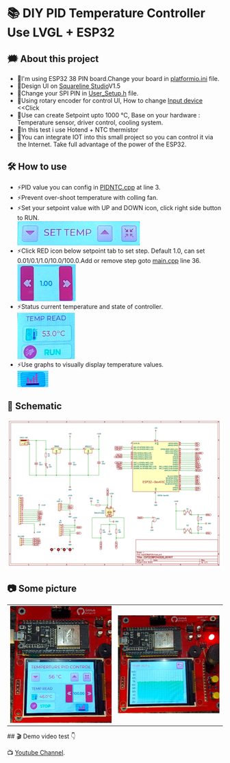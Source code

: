 # 📚 DIY PID Temperature Controller Use LVGL + ESP32

## 🗯️ About this project
- 🌟I'm using ESP32 38 PIN board.Change your board in [platformio.ini](https://github.com/pangcrd/PIDTemperature_LVGL/blob/main/platformio.ini) file.
- 🌟Design UI on [Squareline Studio](https://squareline.io/)V1.5 
- 🌟Change your SPI PIN in [User_Setup.h](https://github.com/pangcrd/PIDTemperature_LVGL/blob/main/lib/TFT_eSPI/User_Setup.h) file.
- 🌟Using rotary encoder for control UI, How to change [Input device](https://docs.lvgl.io/9.1/overview/indev.html#indev-keys) <<Click
- 🌟Use can create Setpoint upto 1000 °C, Base on your hardware : Temperature sensor, driver control, cooling system.
- 🌟In this test i use Hotend + NTC thermistor
- 🌟You can integrate IOT into this small project so you can control it via the Internet. Take full advantage of the power of the ESP32.

## 🛠 How to use
- ⚡PID value you can config in [PIDNTC.cpp](https://github.com/pangcrd/PIDTemperature_LVGL/blob/main/src/PIDNTC.cpp) at line 3.
- ⚡Prevent over-shoot temperature with colling fan.
- ⚡Set your setpoint value with UP and DOWN icon, click right side button to RUN.  
![UPDOWN](https://github.com/pangcrd/PIDTemperature_LVGL/blob/main/img/hdsd1.PNG)
- ⚡Click RED icon below setpoint tab to set step. Default 1.0, can set 0.01/0.1/1.0/10.0/100.0.Add or remove step goto [main.cpp](https://github.com/pangcrd/PIDTemperature_LVGL/blob/main/src/main.cpp) line 36.  
![STEP](https://github.com/pangcrd/PIDTemperature_LVGL/blob/main/img/hdsd2.PNG)  
- ⚡Status current temperature and state of controller.  
![STATE](https://github.com/pangcrd/PIDTemperature_LVGL/blob/main/img/hdsd3.PNG)
- ⚡Use graphs to visually display temperature values.  
![GRAPH](https://github.com/pangcrd/PIDTemperature_LVGL/blob/main/img/hdsd4.PNG)    

## 🔎 Schematic
![schematic](https://github.com/pangcrd/PIDTemperature_LVGL/blob/main/img/pic3.png)

## 📷 Some picture
<table>
  <tr>
    <td><img src="https://github.com/pangcrd/PIDTemperature_LVGL/blob/main/img/pic1.PNG" alt="Image 1" width="400"/></td>
    <td><img src="https://github.com/pangcrd/PIDTemperature_LVGL/blob/main/img/pic2.PNG" alt="Image 2" width="400"/></td>  
  </tr>
</table>  
## 🎬 Demo video test 👇  

📺 [Youtube Channel](https://www.youtube.com/shorts/YZ69Bs-Csz8).


